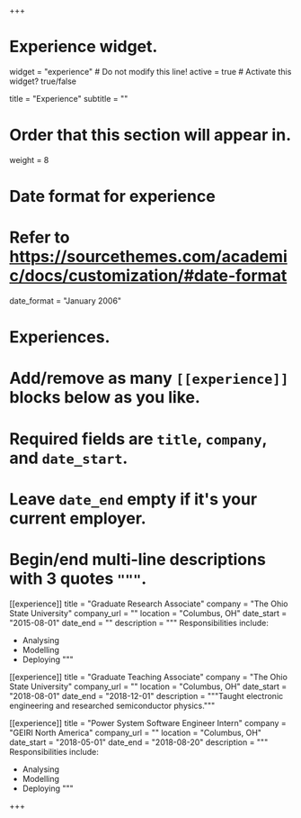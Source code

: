 +++
# Experience widget.
widget = "experience"  # Do not modify this line!
active = true  # Activate this widget? true/false

title = "Experience"
subtitle = ""

# Order that this section will appear in.
weight = 8

# Date format for experience
#   Refer to https://sourcethemes.com/academic/docs/customization/#date-format
date_format = "January 2006"

# Experiences.
#   Add/remove as many `[[experience]]` blocks below as you like.
#   Required fields are `title`, `company`, and `date_start`.
#   Leave `date_end` empty if it's your current employer.
#   Begin/end multi-line descriptions with 3 quotes `"""`.
[[experience]]
  title = "Graduate Research Associate"
  company = "The Ohio State University"
  company_url = ""
  location = "Columbus, OH"
  date_start = "2015-08-01"
  date_end = ""
  description = """
  Responsibilities include:
  
  * Analysing
  * Modelling
  * Deploying
  """

[[experience]]
  title = "Graduate Teaching Associate"
  company = "The Ohio State University"
  company_url = ""
  location = "Columbus, OH"
  date_start = "2018-08-01"
  date_end = "2018-12-01"
  description = """Taught electronic engineering and researched semiconductor physics."""
  
  [[experience]]
  title = "Power System Software Engineer Intern"
  company = "GEIRI North America"
  company_url = ""
  location = "Columbus, OH"
  date_start = "2018-05-01"
  date_end = "2018-08-20"
  description = """
  Responsibilities include:
  
  * Analysing
  * Modelling
  * Deploying
  """

+++
